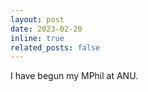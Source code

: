```yaml
---
layout: post
date: 2023-02-20
inline: true
related_posts: false
---
```


I have begun my MPhil at ANU. 